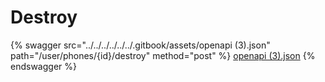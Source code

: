 # Destroy

{% swagger src="../../../../../../.gitbook/assets/openapi (3).json" path="/user/phones/{id}/destroy" method="post" %}
[openapi (3).json](<../../../../../../.gitbook/assets/openapi (3).json>)
{% endswagger %}
